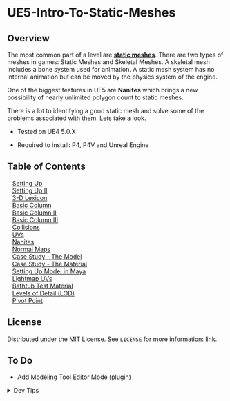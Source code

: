 # UE5-Intro-To-Static-Meshes

<!-- OVERVIEW -->
## Overview

The most common part of a level are **[static meshes](https://en.wikipedia.org/wiki/Static_mesh)**.  There are two types of meshes in games: Static Meshes and Skeletal Meshes.  A skeletal mesh includes a bone system used for animation.  A static mesh system has no internal animation but can be moved by the physics system of the engine.

One of the biggest features in UE5 are **Nanites** which brings a new possibility of nearly unlimited polygon count to static meshes.

 There is a lot to identifying a good static mesh and solve some of the problems associated with them.  Lets take a look.


* Tested on UE4 5.0.X

* Required to install: P4, P4V and Unreal Engine

<!-- TOC -->
## Table of Contents
<kbd></kbd> &nbsp;&nbsp; [Setting Up](setting-up/README.md#user-content-setting-up) <br>
<kbd></kbd> &nbsp;&nbsp; [Setting Up II](setting-up-ii/README.md#user-content-setting-up-ii) <br>
<kbd></kbd> &nbsp;&nbsp; [3-D Lexicon](lexicon/README.md#user-content-3-d-lexicon) <br>
<kbd></kbd> &nbsp;&nbsp; [Basic Column](basic-column/README.md#user-content-basic-column) <br>
<kbd></kbd> &nbsp;&nbsp; [Basic Column II](basic-column-ii/README.md#user-content-basic-column-ii) 
<br>
<kbd></kbd> &nbsp;&nbsp; [Basic Column III](basic-column-iii/README.md#user-content-basic-column-iii) 
<br>
<kbd></kbd> &nbsp;&nbsp; [Collisions](collisions/README.md#user-content-collisions) 
<br>
<kbd></kbd> &nbsp;&nbsp; [UVs](uvs/README.md#user-content-uvs) 
<br>
<kbd></kbd> &nbsp;&nbsp; [Nanites](nanites/README.md#user-content-nanites) 
<br>
<kbd></kbd> &nbsp;&nbsp; [Normal Maps](normal-maps/README.md#user-content-normal-maps) <br>
<kbd></kbd> &nbsp;&nbsp; [Case Study - The Model](case-study/README.md#user-content-case-study---the-model) <br>
<kbd></kbd> &nbsp;&nbsp; [Case Study - The Material](case-study-material/README.md#user-content-case-study---the-material) <br>
<kbd></kbd> &nbsp;&nbsp; [Setting Up Model in Maya](model-maya/README.md#user-content-setting-up-model-in-maya) <br>
<kbd></kbd> &nbsp;&nbsp; [Lightmap UVs](lightmap/README.md#user-content-lightmap-uvs) <br>
<kbd></kbd> &nbsp;&nbsp; [Bathtub Test Material](bathtub-material/README.md#user-content-bathtub-test-material) <br>
<kbd></kbd> &nbsp;&nbsp; [Levels of Detail (LOD)](lod/README.md#user-content-levels-of-detail-lod) <br>
<kbd></kbd> &nbsp;&nbsp; [Pivot Point](pivot-point/README.md#user-content-pivot-point) <br>
<!-- LICENSE -->
## License
Distributed under the MIT License. See `LICENSE` for more information: [link](LICENSE).

## To Do
* Add Modeling Tool Editor Mode (plugin)


</p>
</details>
<details><summary>Dev Tips</summary>
make git m="add commit message"
</details>
